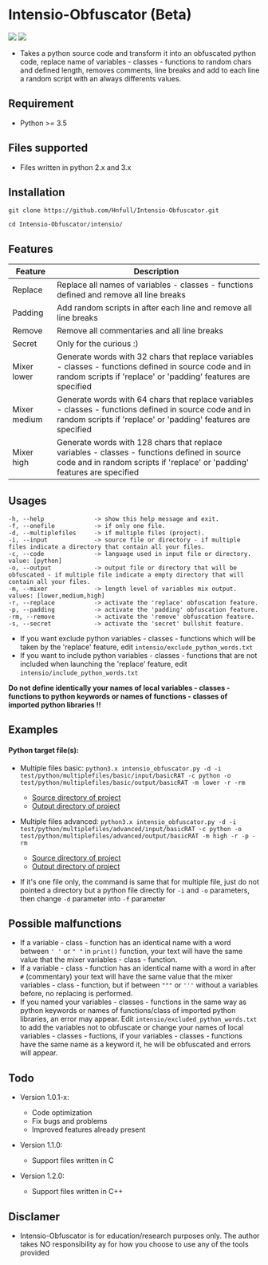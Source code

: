 # Intensio-Obfuscator (Beta)

![](https://img.shields.io/badge/Python-3.6-blue.svg)
![](https://img.shields.io/badge/Version-1.0.1-green.svg)

- Takes a python source code and transform it into an obfuscated python code, replace name of variables - classes - functions to random chars and defined length, removes comments, line breaks and add to each line a random script with an always differents values.

## Requirement
- Python >= 3.5

## Files supported
- Files written in python 2.x and 3.x 

## Installation
`git clone https://github.com/Hnfull/Intensio-Obfuscator.git`

`cd Intensio-Obfuscator/intensio/` 

## Features
| Feature | Description |
| ------ | ------ |
| Replace | Replace all names of variables - classes - functions defined and remove all line breaks |
| Padding | Add random scripts in after each line and remove all line breaks |
| Remove | Remove all commentaries and all line breaks |
| Secret | Only for the curious :) |
| Mixer lower | Generate words with 32 chars that replace variables - classes - functions defined in source code and in random scripts if 'replace' or 'padding' features are specified |
| Mixer medium | Generate words with 64 chars that replace variables - classes - functions defined in source code and in random scripts if 'replace' or 'padding' features are specified|
| Mixer high | Generate words with 128 chars that replace variables - classes - functions defined in source code and in random scripts if 'replace' or 'padding' features are specified |

## Usages
```
-h, --help              -> show this help message and exit.
-f, --onefile           -> if only one file.
-d, --multiplefiles     -> if multiple files (project).
-i, --input             -> source file or directory - if multiple files indicate a directory that contain all your files.
-c, --code              -> language used in input file or directory. value: [python]
-o, --output            -> output file or directory that will be obfuscated - if multiple file indicate a empty directory that will contain all your files.
-m, --mixer             -> length level of variables mix output. values: [lower,medium,high]
-r, --replace           -> activate the 'replace' obfuscation feature.
-p, --padding           -> activate the 'padding' obfuscation feature.
-rm, --remove           -> activate the 'remove' obfuscation feature.
-s, --secret            -> activate the 'secret' bullshit feature.
```
- If you want exclude python variables - classes - functions which will be taken by the 'replace' feature, edit `intensio/exclude_python_words.txt`
- If you want to include python variables - classes - functions that are not included when launching the 'replace' feature, edit `intensio/include_python_words.txt`

**Do not define identically your names of local variables - classes - functions to python keywords or names of functions - classes of imported python libraries !!**

## Examples
#### Python target file(s):
- Multiple files basic: `python3.x intensio_obfuscator.py -d -i test/python/multiplefiles/basic/input/basicRAT -c python -o test/python/multiplefiles/basic/output/basicRAT -m lower -r -rm`
    - [Source directory of project](https://github.com/Hnfull/Intensio-Obfuscator/tree/master/intensio/test/python/multiplefiles/basic/input/basicRAT)
    - [Output directory of project](https://github.com/Hnfull/Intensio-Obfuscator/tree/master/intensio/test/python/multiplefiles/basic/output/basicRAT)
- Multiple files advanced: `python3.x intensio_obfuscator.py -d -i test/python/multiplefiles/advanced/input/basicRAT -c python -o test/python/multiplefiles/advanced/output/basicRAT -m high -r -p -rm`
    - [Source directory of project](https://github.com/Hnfull/Intensio-Obfuscator/tree/master/intensio/test/python/multiplefiles/advanced/input/basicRAT)
    - [Output directory of project](https://github.com/Hnfull/Intensio-Obfuscator/tree/master/intensio/test/python/multiplefiles/advanced/output/basicRAT)

- If it's one file only, the command is same that for multiple file, just do not pointed a directory but a python file directly for `-i` and `-o` parameters, then change `-d` parameter into `-f` parameter

## Possible malfunctions
- If a variable - class - function has an identical name with a word between `' '` or `" "` in `print()` function, your text will have the same value that the mixer variables - class - function.
-  If a variable - class - function has an identical name with a word  in after `#` (commentary) your text will have the same value that the mixer variables - class - function, but if between `"""` or `'''` without  a variables before, no replacing is performed.
- If you named your variables - classes - functions in the same way as python keywords or  names of functions/class of imported python libraries, an error may appear. Edit `intensio/excluded_python_words.txt` to add the variables not to obfuscate or change your names of local variables - classes - fuctions, if your variables - classes - functions  have the same name as a keyword it, he will be obfuscated and errors will appear.

## Todo
- Version 1.0.1-x:
    - Code optimization
    - Fix bugs and problems
    - Improved features already present
    
- Version 1.1.0:
    - Support files written in C
    
- Version 1.2.0:
    - Support files written in C++

## Disclamer
- Intensio-Obfuscator is for education/research purposes only. The author takes NO responsibility ay for how you choose to use any of the tools provided
